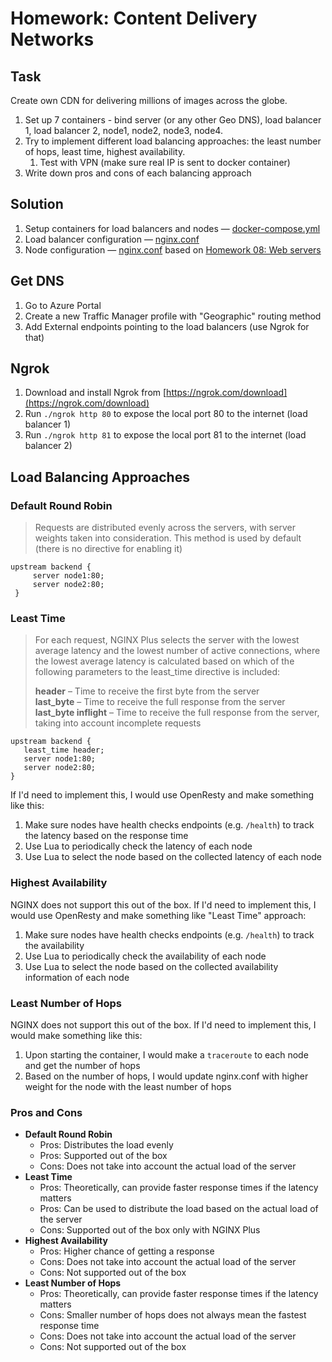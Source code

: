 # Homework: Content Delivery Networks

## Task

Create own CDN for delivering millions of images across the globe.

1. Set up 7 containers - bind server (or any other Geo DNS), load balancer 1, load balancer 2, node1, node2, node3,
   node4.
2. Try to implement different load balancing approaches: the least number of hops, least time, highest availability.
    1. Test with VPN (make sure real IP is sent to docker container)
3. Write down pros and cons of each balancing approach

## Solution

1. Setup containers for load balancers and nodes — [docker-compose.yml](docker-compose.yml)
2. Load balancer configuration — [nginx.conf](./loadbalancer/nginx.conf)
3. Node configuration — [nginx.conf](./node/nginx.conf) based on [Homework 08: Web servers](../hw08-web-servers)

## Get DNS

1. Go to Azure Portal
2. Create a new Traffic Manager profile with "Geographic" routing method
3. Add External endpoints pointing to the load balancers (use Ngrok for that)

## Ngrok

1. Download and install Ngrok from [https://ngrok.com/download](https://ngrok.com/download)
2. Run `./ngrok http 80` to expose the local port 80 to the internet (load balancer 1)
3. Run `./ngrok http 81` to expose the local port 81 to the internet (load balancer 2)

## Load Balancing Approaches

### Default Round Robin

> Requests are distributed evenly across the servers, with server weights taken into consideration. This method is used by default (there is no directive for enabling it)

```nginx
upstream backend {
     server node1:80;
     server node2:80;
 }
```

### Least Time

> For each request, NGINX Plus selects the server with the lowest average latency and the lowest number of active connections, where the lowest average latency is calculated based on which of the following parameters to the least_time directive is included:
> 
> **header** – Time to receive the first byte from the server<br>
> **last_byte** – Time to receive the full response from the server<br>
> **last_byte inflight** – Time to receive the full response from the server, taking into account incomplete requests

```nginx
upstream backend {
   least_time header;
   server node1:80;
   server node2:80;
}
```

If I'd need to implement this, I would use OpenResty and make something like this:

1. Make sure nodes have health checks endpoints (e.g. `/health`) to track the latency based on the response time
2. Use Lua to periodically check the latency of each node
3. Use Lua to select the node based on the collected latency of each node

### Highest Availability

NGINX does not support this out of the box. If I'd need to implement this, I would use OpenResty and make something like "Least Time" approach:

1. Make sure nodes have health checks endpoints (e.g. `/health`) to track the availability
2. Use Lua to periodically check the availability of each node
3. Use Lua to select the node based on the collected availability information of each node

### Least Number of Hops

NGINX does not support this out of the box. If I'd need to implement this, I would make something like this:

1. Upon starting the container, I would make a `traceroute` to each node and get the number of hops
2. Based on the number of hops, I would update nginx.conf with higher weight for the node with the least number of hops

### Pros and Cons

- **Default Round Robin**
  - Pros: Distributes the load evenly
  - Pros: Supported out of the box
  - Cons: Does not take into account the actual load of the server
- **Least Time**
  - Pros: Theoretically, can provide faster response times if the latency matters
  - Pros: Can be used to distribute the load based on the actual load of the server
  - Cons: Supported out of the box only with NGINX Plus
- **Highest Availability**
  - Pros: Higher chance of getting a response
  - Cons: Does not take into account the actual load of the server
  - Cons: Not supported out of the box
- **Least Number of Hops**
  - Pros: Theoretically, can provide faster response times if the latency matters
  - Cons: Smaller number of hops does not always mean the fastest response time
  - Cons: Does not take into account the actual load of the server
  - Cons: Not supported out of the box
